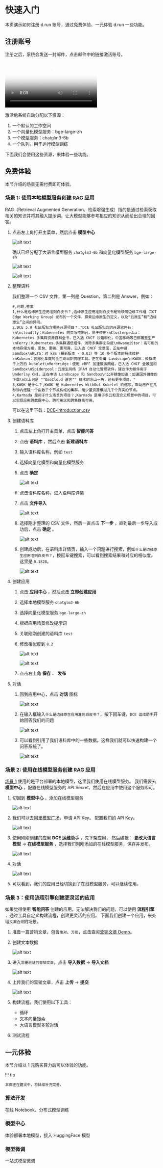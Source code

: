 # 快速入门

本页演示如何注册 d.run 账号，通过免费体验、一元体验 d.run 一些功能。

## 注册账号

注册之后，系统会发送一封邮件，点击邮件中的链接激活账号。

<div class="responsive-video-container">
<video controls src="https://harbor-test2.cn-sh2.ufileos.com/drun/d.run-workflow.mp4" preload="metadata" poster="./images/workflow.png"></video>
</div>

激活后系统自动分配以下资源：

1. 一个默认的工作空间
2. 一个向量化模型服务：bge-large-zh
3. 一个模型服务：chatglm3-6b
4. 一个队列，用于运行模型训练

下面我们会使用这些资源，来体验一些功能。

## 免费体验

本节介绍的场景无需付费即可体验。

### 场景 1: 使用本地模型服务创建 RAG 应用

RAG（Retrieval Augmented Generation，检索增强生成）指的是通过检索获取相关的知识并将其融入提示词，让大模型能够参考相应的知识从而给出合理的回答。

1. 点击左上角打开主菜单，然后点击 **模型中心**

    ![alt text](./images/image-4.png)

    确认已经分配了大语言模型服务 `chatglm3-6b` 和向量化模型服务 `bge-large-zh`

    ![alt text](./images/image-2.png)

    ![alt text](./images/image-1.png)

2. 整理语料

    我们整理一个 CSV 文件，第一列是 Question，第二列是 Answer，例如：

    ```csv
    #,问题,答案
    1,什么是边缘原生应用准则白皮书？,边缘原生应用准则白皮书是物联网边缘工作组（IOT Edge Working Group）发布的一个文件，探索边缘原生的定义，以及“云原生”和“边缘原生”之间的异同。
    2,DCE 5.0 社区版包含哪些开源项目？,"DCE 社区版包含的开源软件有：\n\ncloudtty：Kubernetes 网页版控制台，易于使用\nClusterpedia：Kubernetes 多集群资源百科全书，已入选 CNCF 沙箱孵化，中国移动等已部署至生产\nFerry：Kubernetes 多集群通信组件，消除多集群复杂度\nHwameiStor：高可用的本地存储方案，更快、更强、更可靠，已入选 CNCF 全景图，正在申请 Sandbox\nKLTS：对 k8s（最新版本 - 0.03）等 10 多个版本的持续维护\nKubean：容器化集群的全生命周期管理工具，正在申请 Landscape\nKWOK：模拟成千上万的 kubelet\nMerbridge：使用 eBPF 加速服务网格，已入选 CNCF 全景图和 Sandbox\nSpiderpool：云原生网络 IPAM 自动化管理软件，建议作为插件用于 Underlay CNI，正在申请 Landscape 和 Sandbox\n公开镜像加速：加速国外镜像的下载\n以上只是 ""DaoCloud 道客"" 技术的冰山一角，还有更多项目。"
    3,KWOK 是什么？,KWOK 是 Kubernetes WithOut Kubelet 的缩写，帮助用户在几秒钟内搭建一个由数千个节点构成的集群，用少量资源模拟几千个真实的节点。
    4,Karmada 是用于什么场景的项目？,Karmada 是用于多云和混合云场景中的项目，可以实现应用跨数据中心、跨可用区和跨集群高可用。
    ```

    可以在这里下载：[DCE-introduction.csv](images/DCE-introduction.csv)

3. 创建语料库

    1. 点击左上角打开主菜单，点击 **智能问答**
    2. 点击 **语料库** ，然后点击 **新建语料库**
    3. 输入语料库名称，例如 `test`
    4. 选择向量化模型和向量化模型服务
    5. 点击 **确定**

        ![alt text](./images/image-7.png)
       
    6. 点击语料库名称，进入语料库详情
    7. 点击 **文件导入**

        ![alt text](./images/image-8.png)
       
    8. 选择刚才整理的 CSV 文件，然后一直点击 **下一步** ，直到最后一步导入成功后，点击 **确定** 。

        ![alt text](./images/image-10.png)

    9. 创建成功后，在语料库详情页，输入一个问题进行搜索，例如`什么是边缘原生应用准则白皮书？`，按回车键搜索，可以看到搜索结果和对应的相似度。这里是 `0.1828`。

        ![alt text](./images/image-16.png)

4. 创建应用

    1. 点击 **应用中心** ，然后点击 **立即创建应用**
    2. 选择本地模型服务 `chatglm3-6b`
    3. 选择向量化模型服务 `bge-large-zh`
    4. 根据应用场景修改提示词
    5. 关联刚刚创建的语料库 `test`
    6. 修改相似度到 `0.2`

        ![alt text](./images/image-13.png)
       
        ![alt text](./images/image-14.png)
      
    7. 点击右上角 **保存** 、 **发布**

5. 对话

    1. 回到应用中心，点击 **对话** 图标

        ![alt text](./images/image-15.png)
       
    2. 在输入框输入`什么是边缘原生应用准则白皮书？`，按下回车键，`DCE 运维助手`开始回答我们的问题

        ![alt text](./images/image-17.png)
       
    3. 可以看到引用了我们语料库中的一些数据，这样我们就可以快速构建一个问答系统了。

        ![alt text](./images/image-18.png)

### 场景 2: 使用在线模型服务创建 RAG 应用

[场景 1](#1-rag) 使用的是平台部署的本地模型，这里我们使用在线模型服务。
我们需要去 **模型中心** ，配置在线模型服务的 API Secret，然后在应用中使用这个服务即可。

1. 切回到 **模型中心** ，添加在线模型服务
   
    ![alt text](./images/image-19.png)

1. 我们可以去[阿里模型广场](https://bailian.console.aliyun.com/?spm=5176.28326591.0.0.40f76ee1iAOVmY#/model-market)，申请 API Key。
   配置我们的 API Key。

    ![alt text](./images/image-20.png)
   
1. 使用刚刚创建的应用 **DCE 运维助手** ，先下架应用，
   然后编辑： **更改大语言模型** -> **在线模型服务** ，选择我们刚刚添加的在线模型服务，保存并发布。

    ![alt text](./images/image-21.png)

1. 对话

    ![alt text](./images/image-22.png)

1. 可以看到，我们的应用已经切换到了在线模型服务，可以继续使用。

### 场景 3：使用流程引擎创建更灵活的应用

如果觉得使用 **智能问答** 创建的应用，无法解决我们的问题，可以使用 **流程引擎** ，通过工具自定义构建流程，创建更灵活的应用。
下面我们创建一个应用，来处理`文案合规`的场景。

1. 准备一篇营销文章，包含`绝对`、`万能`，点击查阅[营销文章 Demo](images/marketing-demo.txt)。
1. 创建文本数据

    ![alt text](./images/image-23.png)
   
1. 进入`需要验证的营销文章`，点击 **导入数据** -> **导入文档**

    ![alt text](./images/image-25.png)
   
1. 上传我们的营销文章，点击 **上传** -> **提交**

    ![alt text](./images/image-27.png)

1. 构建流程。我们使用以下工具：
  
    - 循环
    - 文本向量搜索
    - 大语言模型多轮对话

1. 测试流程

## 一元体验

本节介绍以 1 元购买算力后可以体验的功能。

!!! tip

    本页还在建设中，将陆续补充完善。

### 算法开发

在线 Notebook、分布式模型训练

### 模型中心

体验部署本地模型，接入 HuggingFace 模型

### 模型微调

一站式模型微调
